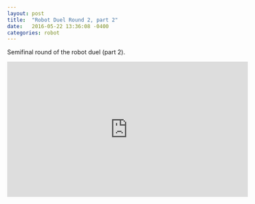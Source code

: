 ```yaml
---
layout: post
title:  "Robot Duel Round 2, part 2"
date:   2016-05-22 13:36:08 -0400
categories: robot
---
```

Semifinal round of the robot duel (part 2).

<iframe width="560" height="315" src="https://www.youtube.com/embed/-NNbMZWrt4E" frameborder="0" allowfullscreen></iframe>
